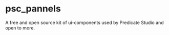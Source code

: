 # psc_pannels
A free and open source kit of ui-components used by Predicate Studio and open to more.
